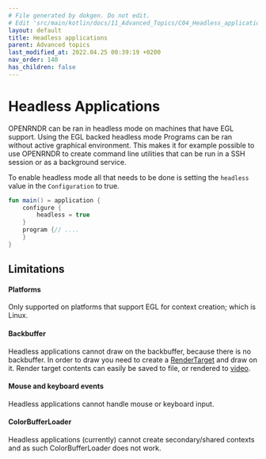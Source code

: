 ```yaml
---
# File generated by dokgen. Do not edit. 
# Edit 'src/main/kotlin/docs/11_Advanced_Topics/C04_Headless_applications.kt' instead.
layout: default
title: Headless applications
parent: Advanced topics
last_modified_at: 2022.04.25 00:39:19 +0200
nav_order: 140
has_children: false
---
```

 
# Headless Applications

OPENRNDR can be ran in headless mode on machines that have EGL support. 
Using the EGL backed headless mode Programs can be ran without active graphical environment. This makes it for example possible to use OPENRNDR to create command line utilities that can be run in a SSH session or as a background service.

To enable headless mode all that needs to be done is setting the 
`headless` value in the `Configuration` to true. 
 
```kotlin
fun main() = application {
    configure {
        headless = true
    }
    program {// ....
    }
}
``` 
 
## Limitations

#### Platforms

Only supported on platforms that support EGL for context creation; 
which is Linux.

#### Backbuffer

Headless applications cannot draw on the backbuffer, because there 
is no backbuffer. In order to draw you need to create a 
[RenderTarget](https://guide.openrndr.org/advancedDrawing/renderTargets.html) and draw on it. 
Render target contents can easily be saved to file, or rendered to 
[video](https://guide.openrndr.org/videos/writingToVideoFiles.html).

#### Mouse and keyboard events

Headless applications cannot handle mouse or keyboard input.

#### ColorBufferLoader

Headless applications (currently) cannot create secondary/shared 
contexts and as such ColorBufferLoader does not work. 
